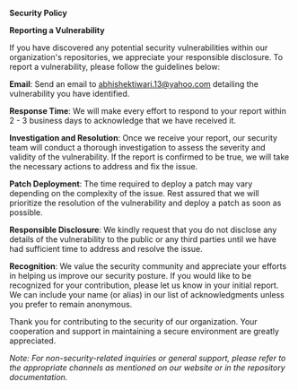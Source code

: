**Security Policy**

**Reporting a Vulnerability**

If you have discovered any potential security vulnerabilities within our organization's repositories, we appreciate your responsible disclosure. To report a vulnerability, please follow the guidelines below:

**Email**: Send an email to abhishektiwari.13@yahoo.com detailing the vulnerability you have identified.

**Response Time**: We will make every effort to respond to your report within 2 - 3 business days to acknowledge that we have received it.

**Investigation and Resolution**: Once we receive your report, our security team will conduct a thorough investigation to assess the severity and validity of the vulnerability. If the report is confirmed to be true, we will take the necessary actions to address and fix the issue.

**Patch Deployment**: The time required to deploy a patch may vary depending on the complexity of the issue. Rest assured that we will prioritize the resolution of the vulnerability and deploy a patch as soon as possible.

**Responsible Disclosure**: We kindly request that you do not disclose any details of the vulnerability to the public or any third parties until we have had sufficient time to address and resolve the issue.

**Recognition**: We value the security community and appreciate your efforts in helping us improve our security posture. If you would like to be recognized for your contribution, please let us know in your initial report. We can include your name (or alias) in our list of acknowledgments unless you prefer to remain anonymous.

Thank you for contributing to the security of our organization. Your cooperation and support in maintaining a secure environment are greatly appreciated.

*Note: For non-security-related inquiries or general support, please refer to the appropriate channels as mentioned on our website or in the repository documentation.*

